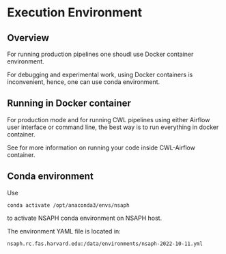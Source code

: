 # Execution Environment

## Overview

For running production pipelines one shoudl use Docker container environment.

For debugging and experimental work, using Docker containers is inconvenient,
hence, one can use conda environment.

## Running in Docker container

For production mode and for running CWL pipelines using either
Airflow user interface or command line, the best way is to run everything
in docker container.

See [](https://nsaph-data-platform.github.io/nsaph-platform-docs/common/platform-deployment/doc/Testing.html)
for more information on running your code inside CWL-Airflow container.

## Conda environment

Use 
    
    conda activate /opt/anaconda3/envs/nsaph

to activate NSAPH conda environment on NSAPH host.

The environment YAML file is located in:
                                       
    nsaph.rc.fas.harvard.edu:/data/environments/nsaph-2022-10-11.yml    
                
